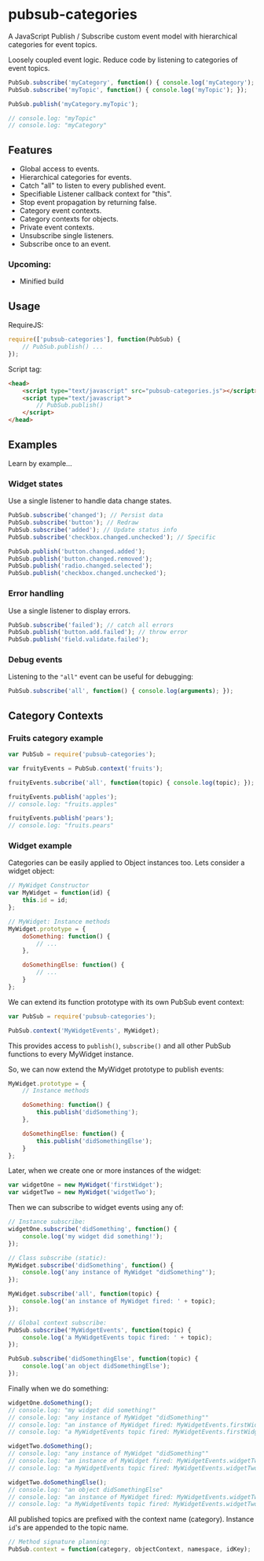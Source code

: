 pubsub-categories
================
A JavaScript Publish / Subscribe custom event model with hierarchical categories for event topics.

Loosely coupled event logic. Reduce code by listening to categories of event topics.

```javascript
PubSub.subscribe('myCategory', function() { console.log('myCategory'); });
PubSub.subscribe('myTopic', function() { console.log('myTopic'); });

PubSub.publish('myCategory.myTopic');

// console.log: "myTopic"
// console.log: "myCategory"
```

Features
--------
- Global access to events.
- Hierarchical categories for events.
- Catch "all" to listen to every published event.
- Specifiable Listener callback context for "this".
- Stop event propagation by returning false.
- Category event contexts.
- Category contexts for objects.
- Private event contexts.
- Unsubscribe single listeners.
- Subscribe once to an event.


### Upcoming:
- Minified build



Usage
-----
RequireJS:

```javascript
require(['pubsub-categories'], function(PubSub) {
	// PubSub.publish() ...
});
```

Script tag:
```html
<head>
	<script type="text/javascript" src="pubsub-categories.js"></script>
	<script type="text/javascript">
		// PubSub.publish()
	</script>
</head>
```



Examples
--------
Learn by example...

### Widget states
Use a single listener to handle data change states.

```javascript
PubSub.subscribe('changed'); // Persist data
PubSub.subscribe('button'); // Redraw
PubSub.subscribe('added'); // Update status info
PubSub.subscribe('checkbox.changed.unchecked'); // Specific

PubSub.publish('button.changed.added');
PubSub.publish('button.changed.removed');
PubSub.publish('radio.changed.selected');
PubSub.publish('checkbox.changed.unchecked');
```

### Error handling
Use a single listener to display errors.

```javascript
PubSub.subscribe('failed'); // catch all errors
PubSub.publish('button.add.failed'); // throw error
PubSub.publish('field.validate.failed');
```

### Debug events
Listening to the `"all"` event can be useful for debugging:
```javascript
PubSub.subscribe('all', function() { console.log(arguments); });
```

Category Contexts
-----------------

### Fruits category example
```javascript
var PubSub = require('pubsub-categories');

var fruityEvents = PubSub.context('fruits');

fruityEvents.subcribe('all', function(topic) { console.log(topic); });

fruityEvents.publish('apples');
// console.log: "fruits.apples"

fruityEvents.publish('pears');
// console.log: "fruits.pears"
```

### Widget example
Categories can be easily applied to Object instances too.
Lets consider a widget object:

```javascript
// MyWidget Constructor
var MyWidget = function(id) {
	this.id = id;
};

// MyWidget: Instance methods
MyWidget.prototype = {
	doSomething: function() {
		// ...
	},

	doSomethingElse: function() {
		// ...
	}
};
```

We can extend its function prototype with its own PubSub event context:

```javascript
var PubSub = require('pubsub-categories');

PubSub.context('MyWidgetEvents', MyWidget);
```

This provides access to `publish()`, `subscribe()` and all other PubSub functions to every MyWidget instance.

So, we can now extend the MyWidget prototype to publish events:

```javascript
MyWidget.prototype = {
	// Instance methods

	doSomething: function() {
		this.publish('didSomething');
	},

	doSomethingElse: function() {
		this.publish('didSomethingElse');
	}
};
```

Later, when we create one or more instances of the widget:

```javascript
var widgetOne = new MyWidget('firstWidget');
var widgetTwo = new MyWidget('widgetTwo');
````

Then we can subscribe to widget events using any of:

```javascript
// Instance subscribe:
widgetOne.subscribe('didSomething', function() {
	console.log('my widget did something!');
});

// Class subscribe (static):
MyWidget.subscribe('didSomething', function() {
	console.log('any instance of MyWidget "didSomething"');
});

MyWidget.subscribe('all', function(topic) {
	console.log('an instance of MyWidget fired: ' + topic);
});

// Global context subscribe:
PubSub.subscribe('MyWidgetEvents', function(topic) {
	console.log('a MyWidgetEvents topic fired: ' + topic);
});

PubSub.subscribe('didSomethingElse', function(topic) {
	console.log('an object didSomethingElse');
});
```

Finally when we do something:
```javascript
widgetOne.doSomething();
// console.log: "my widget did something!"
// console.log: "any instance of MyWidget "didSomething""
// console.log: "an instance of MyWidget fired: MyWidgetEvents.firstWidget.didSomething"
// console.log: "a MyWidgetEvents topic fired: MyWidgetEvents.firstWidget.didSomething"

widgetTwo.doSomething();
// console.log: "any instance of MyWidget "didSomething""
// console.log: "an instance of MyWidget fired: MyWidgetEvents.widgetTwo.didSomething"
// console.log: "a MyWidgetEvents topic fired: MyWidgetEvents.widgetTwo.didSomething"

widgetTwo.doSomethingElse();
// console.log: "an object didSomethingElse"
// console.log: "an instance of MyWidget fired: MyWidgetEvents.widgetTwo.didSomethingElse"
// console.log: "a MyWidgetEvents topic fired: MyWidgetEvents.widgetTwo.didSomethingElse"
```
All published topics are prefixed with the context name (category).
Instance `id`'s are appended to the topic name.

```javascript
// Method signature planning:
PubSub.context = function(category, objectContext, namespace, idKey);
```
